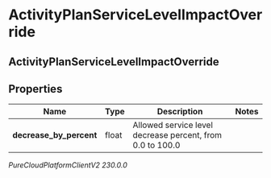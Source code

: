 # ActivityPlanServiceLevelImpactOverride

## ActivityPlanServiceLevelImpactOverride

## Properties

|Name | Type | Description | Notes|
|------------ | ------------- | ------------- | -------------|
| **decrease_by_percent** | float | Allowed service level decrease percent, from 0.0 to 100.0 | |



_PureCloudPlatformClientV2 230.0.0_
